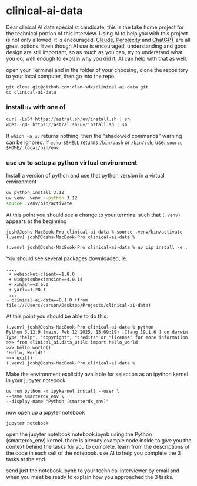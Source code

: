 # clinical-ai-data

Dear clinical AI data specialist candidate, this is the take home project for the technical portion of this interview. Using AI to help you with this project is not only allowed, it is encouraged. [Claude](https://claude.ai/), [Perplexity](https://www.perplexity.ai/) and [ChatGPT](https://chatgpt.com/) are all great options. Even though AI use is encouraged, understanding and good design are still important, so as much as you can, try to understand what you do, well enough to explain why you did it, AI can help with that as well. 

open your Terminal and in the folder of your choosing, clone the repository to your local computer, then go into the repo.

```
git clone git@github.com:clam-sdx/clinical-ai-data.git
cd clinical-ai-data
```

### install `uv` with one of

```python
curl -LsSf https://astral.sh/uv/install.sh | sh
wget -qO- https://astral.sh/uv/install.sh | sh
```

If `which -a uv` returns nothing, then the "shadowed commands" warning can be ignored.
If `echo $SHELL` returns `/bin/bash` or `/bin/zsh`, use: `source $HOME/.local/bin/env`

### use uv to setup a python virtual environment

Install a version of python and use that python version in a virtual environment

```bash
uv python install 3.12
uv venv .venv --python 3.12
source .venv/bin/activate
```

At this point you should see a change to your terminal such that `(.venv)` appears at the beginning

```
josh@Joshs-MacBook-Pro clinical-ai-data % source .venv/bin/activate
(.venv) josh@Joshs-MacBook-Pro clinical-ai-data % 
```

```
(.venv) josh@Joshs-MacBook-Pro clinical-ai-data % uv pip install -e .
```

You should see several packages downloaded, ie:

```
....
 + websocket-client==1.8.0
 + widgetsnbextension==4.0.14
 + xxhash==3.6.0
 + yarl==1.20.1
 ...
~ clinical-ai-data==0.1.0 (from file:///Users/carson/Desktop/Projects/clinical-ai-data)
```

At this point you should be able to do this:

```
(.venv) josh@Joshs-MacBook-Pro clinical-ai-data % python
Python 3.12.9 (main, Feb 12 2025, 15:09:19) [Clang 19.1.6 ] on darwin
Type "help", "copyright", "credits" or "license" for more information.
>>> from clinical_ai.data_utils import hello_world
>>> hello_world()
'Hello, World!'
>>> exit()
(.venv) josh@Joshs-MacBook-Pro clinical-ai-data %
```

Make the environment explicitly available for selection as an ipython kernel in your jupyter notebook

```
uv run python -m ipykernel install --user \
--name smarterdx_env \
--display-name "Python (smarterdx_env)"
```

now open up a jupyter notebook

```
jupyter notebook
```

open the jupyter notebook notebook.ipynb using the Python (smarterdx_env) kernel. 
there is already example code inside to give you the context behind the tasks for you to complete. 
learn from the descriptions of the code in each cell of the notebook. use AI to help you complete the 3 tasks at the end.

send just the notebook.ipynb to your technical interviewer by email and when you meet be ready to explain how you approached the 3 tasks.